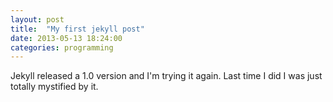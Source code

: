 ```yaml
---
layout: post
title:  "My first jekyll post"
date: 2013-05-13 18:24:00
categories: programming
---
```


Jekyll released a 1.0 version and I'm trying it again. Last time I did I was just totally mystified by it.

